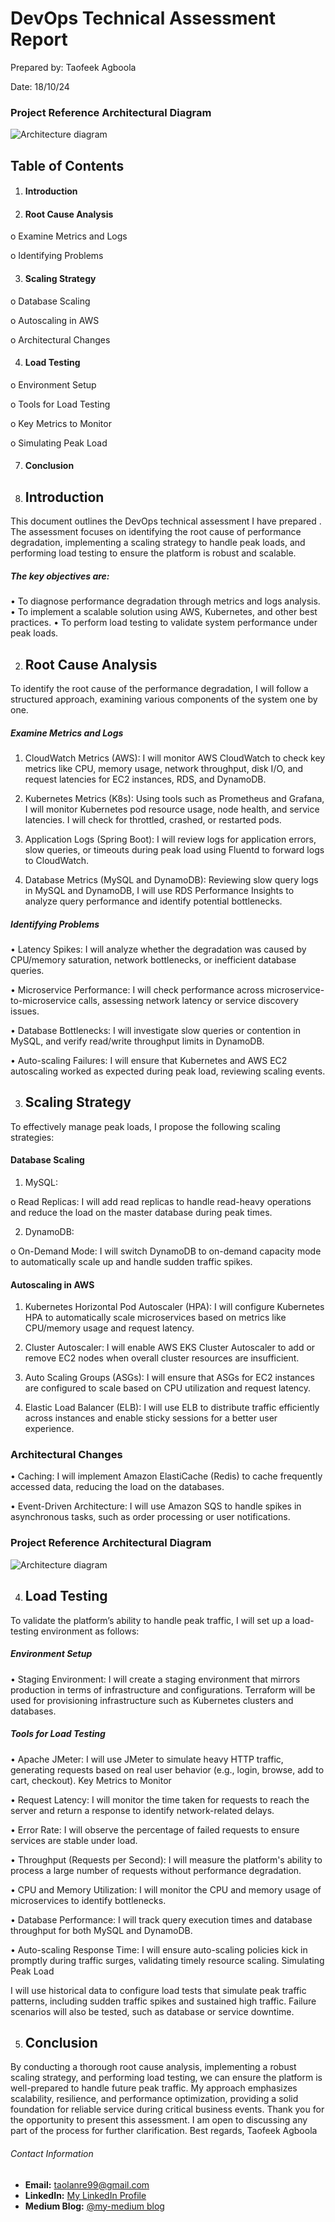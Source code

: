 # DevOps Technical Assessment Report
Prepared by: Taofeek Agboola

Date: 18/10/24

### Project Reference Architectural Diagram
![Architecture diagram](https://raw.githubusercontent.com/taofeeklanre/Scaling-a-High-Traffic-E-Commerce-Platform/ee079cace16f86b9d28cd0042449d118cf94d132/Scalable%20Architectural%20diagram.jpeg)

## Table of Contents

1.	#### Introduction
   
2. #### Root Cause Analysis
   
o	Examine Metrics and Logs

o	Identifying Problems

3.	#### Scaling Strategy
   
o	Database Scaling

o	Autoscaling in AWS

o	Architectural Changes

4. #### Load Testing

o	Environment Setup

o	Tools for Load Testing

o	Key Metrics to Monitor

o	Simulating Peak Load

7. ####	Conclusion
   
1. ## Introduction
This document outlines the DevOps technical assessment I have prepared . The assessment focuses on identifying the root cause of performance degradation, implementing a scaling strategy to handle peak loads, and performing load testing to ensure the platform is robust and scalable.

##### The key objectives are:

•	To diagnose performance degradation through metrics and logs analysis.
•	To implement a scalable solution using AWS, Kubernetes, and other best practices.
•	To perform load testing to validate system performance under peak loads.

2. ## Root Cause Analysis

To identify the root cause of the performance degradation, I will follow a structured approach, examining various components of the system one by one.

##### Examine Metrics and Logs
1.	CloudWatch Metrics (AWS): I will monitor AWS CloudWatch to check key metrics like CPU, memory usage, network throughput, disk I/O, and request latencies for EC2 instances, RDS, and DynamoDB.
   
2.	Kubernetes Metrics (K8s): Using tools such as Prometheus and Grafana, I will monitor Kubernetes pod resource usage, node health, and service latencies. I will check for throttled, crashed, or restarted pods.
   
3.	Application Logs (Spring Boot): I will review logs for application errors, slow queries, or timeouts during peak load using Fluentd to forward logs to CloudWatch.
  
4.	Database Metrics (MySQL and DynamoDB): Reviewing slow query logs in MySQL and DynamoDB, I will use RDS Performance Insights to analyze query performance and identify potential bottlenecks.

##### Identifying Problems

•	Latency Spikes: I will analyze whether the degradation was caused by CPU/memory saturation, network bottlenecks, or inefficient database queries.

•	Microservice Performance: I will check performance across microservice-to-microservice calls, assessing network latency or service discovery issues.

•	Database Bottlenecks: I will investigate slow queries or contention in MySQL, and verify read/write throughput limits in DynamoDB.

•	Auto-scaling Failures: I will ensure that Kubernetes and AWS EC2 autoscaling worked as expected during peak load, reviewing scaling events.

3. ## Scaling Strategy
   
To effectively manage peak loads, I propose the following scaling strategies:

#### Database Scaling

1.	MySQL:

o	Read Replicas: I will add read replicas to handle read-heavy operations and reduce the load on the master database during peak times.

2.	DynamoDB:
   
o	On-Demand Mode: I will switch DynamoDB to on-demand capacity mode to automatically scale up and handle sudden traffic spikes.

#### Autoscaling in AWS
1.	Kubernetes Horizontal Pod Autoscaler (HPA): I will configure Kubernetes HPA to automatically scale microservices based on metrics like CPU/memory usage and request latency.
   
2.	Cluster Autoscaler: I will enable AWS EKS Cluster Autoscaler to add or remove EC2 nodes when overall cluster resources are insufficient.
   
3.	Auto Scaling Groups (ASGs): I will ensure that ASGs for EC2 instances are configured to scale based on CPU utilization and request latency.
   
4.	Elastic Load Balancer (ELB): I will use ELB to distribute traffic efficiently across instances and enable sticky sessions for a better user experience.

### Architectural Changes
•	Caching: I will implement Amazon ElastiCache (Redis) to cache frequently accessed data, reducing the load on the databases.

•	Event-Driven Architecture: I will use Amazon SQS to handle spikes in asynchronous tasks, such as order processing or user notifications.

### Project Reference Architectural Diagram
![Architecture diagram](https://raw.githubusercontent.com/taofeeklanre/Scaling-a-High-Traffic-E-Commerce-Platform/ee079cace16f86b9d28cd0042449d118cf94d132/Scalable%20Architectural%20diagram.jpeg)
 
4. ## Load Testing
To validate the platform’s ability to handle peak traffic, I will set up a load-testing environment as follows:

##### Environment Setup
•	Staging Environment: I will create a staging environment that mirrors production in terms of infrastructure and configurations. Terraform will be used for provisioning infrastructure such as Kubernetes clusters and databases.
##### Tools for Load Testing
•	Apache JMeter: I will use JMeter to simulate heavy HTTP traffic, generating requests based on real user behavior (e.g., login, browse, add to cart, checkout).
Key Metrics to Monitor

•	Request Latency: I will monitor the time taken for requests to reach the server and return a response to identify network-related delays.

•	Error Rate: I will observe the percentage of failed requests to ensure services are stable under load.

•	Throughput (Requests per Second): I will measure the platform's ability to process a large number of requests without performance degradation.

•	CPU and Memory Utilization: I will monitor the CPU and memory usage of microservices to identify bottlenecks.

•	Database Performance: I will track query execution times and database throughput for both MySQL and DynamoDB.

•	Auto-scaling Response Time: I will ensure auto-scaling policies kick in promptly during traffic surges, validating timely resource scaling.
Simulating Peak Load

I will use historical data to configure load tests that simulate peak traffic patterns, including sudden traffic spikes and sustained high traffic. Failure scenarios will also be tested, such as database or service downtime.

5. ## Conclusion
By conducting a thorough root cause analysis, implementing a robust scaling strategy, and performing load testing, we can ensure the platform is well-prepared to handle future peak traffic. My approach emphasizes scalability, resilience, and performance optimization, providing a solid foundation for reliable service during critical business events.
Thank you for the opportunity to present this assessment. I am open to discussing any part of the process for further clarification.
Best regards,
Taofeek Agboola

###### Contact Information 
- **Email:** [taolanre99@gmail.com](mailto:taolanre99@gmail.com)
- **LinkedIn:** [My LinkedIn Profile](https://www.linkedin.com/in/taofeek-agboola/)
- **Medium Blog:** [@my-medium blog](https://medium.com/@lanretaofiq4)
